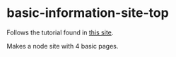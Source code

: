# basic-information-site-top

Follows the tutorial found in [this site](git@github.com:ilathem/basic-information-site-top.git).

Makes a node site with 4 basic pages.
